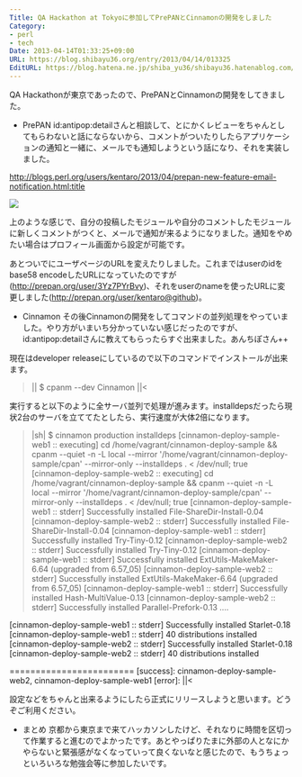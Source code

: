 ```yaml
---
Title: QA Hackathon at Tokyoに参加してPrePANとCinnamonの開発をしました
Category:
- perl
- tech
Date: 2013-04-14T01:33:25+09:00
URL: https://blog.shibayu36.org/entry/2013/04/14/013325
EditURL: https://blog.hatena.ne.jp/shiba_yu36/shibayu36.hatenablog.com/atom/entry/6435988827677135586
---
```


QA Hackathonが東京であったので、PrePANとCinnamonの開発をしてきました。

* PrePAN
id:antipop:detailさんと相談して、とにかくレビューをちゃんとしてもらわないと話にならないから、コメントがついたりしたらアプリケーションの通知と一緒に、メールでも通知しようという話になり、それを実装しました。

http://blogs.perl.org/users/kentaro/2013/04/prepan-new-feature-email-notification.html:title

<img src="http://cdn-ak.f.st-hatena.com/images/fotolife/a/antipop/20130413/20130413182828.png" />

上のような感じで、自分の投稿したモジュールや自分のコメントしたモジュールに新しくコメントがつくと、メールで通知が来るようになりました。通知をやめたい場合はプロフィール画面から設定が可能です。

あとついでにユーザページのURLを変えたりしました。これまではuserのidをbase58 encodeしたURLになっていたのですが(http://prepan.org/user/3Yz7PYrBvy)、それをuserのnameを使ったURLに変更しました(http://prepan.org/user/kentaro@github)。


* Cinnamon
その後Cinnamonの開発をしてコマンドの並列処理をやっていました。やり方がいまいち分かっていない感じだったのですが、id:antipop:detailさんに教えてもらったらすぐ出来ました。あんちぽさん++

現在はdeveloper releaseにしているので以下のコマンドでインストールが出来ます。
>||
$ cpanm --dev Cinnamon
||<

実行すると以下のように全サーバ並列で処理が進みます。installdepsだったら現状2台のサーバを立ててたとしたら、実行速度が大体2倍になります。
>|sh|
$ cinnamon production installdeps
[cinnamon-deploy-sample-web1 :: executing] cd /home/vagrant/cinnamon-deploy-sample && cpanm --quiet -n -L local --mirror '/home/vagrant/cinnamon-deploy-sample/cpan' --mirror-only --installdeps . < /dev/null; true
[cinnamon-deploy-sample-web2 :: executing] cd /home/vagrant/cinnamon-deploy-sample && cpanm --quiet -n -L local --mirror '/home/vagrant/cinnamon-deploy-sample/cpan' --mirror-only --installdeps . < /dev/null; true
[cinnamon-deploy-sample-web1 :: stderr] Successfully installed File-ShareDir-Install-0.04
[cinnamon-deploy-sample-web2 :: stderr] Successfully installed File-ShareDir-Install-0.04
[cinnamon-deploy-sample-web1 :: stderr] Successfully installed Try-Tiny-0.12
[cinnamon-deploy-sample-web2 :: stderr] Successfully installed Try-Tiny-0.12
[cinnamon-deploy-sample-web1 :: stderr] Successfully installed ExtUtils-MakeMaker-6.64 (upgraded from 6.57_05)
[cinnamon-deploy-sample-web2 :: stderr] Successfully installed ExtUtils-MakeMaker-6.64 (upgraded from 6.57_05)
[cinnamon-deploy-sample-web1 :: stderr] Successfully installed Hash-MultiValue-0.13
[cinnamon-deploy-sample-web2 :: stderr] Successfully installed Parallel-Prefork-0.13
....

[cinnamon-deploy-sample-web1 :: stderr] Successfully installed Starlet-0.18
[cinnamon-deploy-sample-web1 :: stderr] 40 distributions installed
[cinnamon-deploy-sample-web2 :: stderr] Successfully installed Starlet-0.18
[cinnamon-deploy-sample-web2 :: stderr] 40 distributions installed

========================
[success]: cinnamon-deploy-sample-web2, cinnamon-deploy-sample-web1
[error]:
||<

設定などをちゃんと出来るようにしたら正式にリリースしようと思います。どうぞご利用ください。


* まとめ
京都から東京まで来てハッカソンしたけど、それなりに時間を区切って作業すると進むのでよかったです。あとやっぱりたまに外部の人となにかやらないと緊張感がなくなっていって良くないなと感じたので、もうちょっといろいろな勉強会等に参加したいです。
